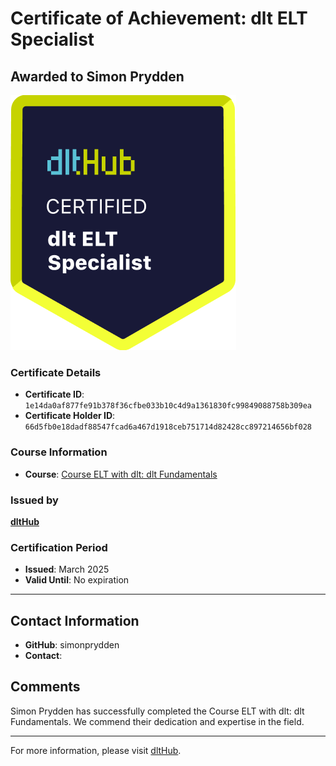 
# Certificate of Achievement: dlt ELT Specialist

## Awarded to **Simon Prydden**

![Course Image](../badges/dlt_ELT_specialist.png)

### Certificate Details
- **Certificate ID**: `1e14da0af877fe91b378f36cfbe033b10c4d9a1361830fc99849088758b309ea`
- **Certificate Holder ID**: `66d5fb0e18dadf88547fcad6a467d1918ceb751714d82428cc897214656bf028`

### Course Information
- **Course**: [Course ELT with dlt: dlt Fundamentals](https://github.com/dlt-hub/dlthub-education/tree/main/courses/dlt_fundamentals_dec_2024)

### Issued by
[**dltHub**](https://dlthub.com/) 

### Certification Period
- **Issued**: March 2025
- **Valid Until**: No expiration

---

## Contact Information
- **GitHub**: simonprydden
- **Contact**: 

## Comments
Simon Prydden has successfully completed the Course ELT with dlt: dlt Fundamentals. We commend their dedication and expertise in the field.

---

For more information, please visit [dltHub](https://dlthub.com/).
    
